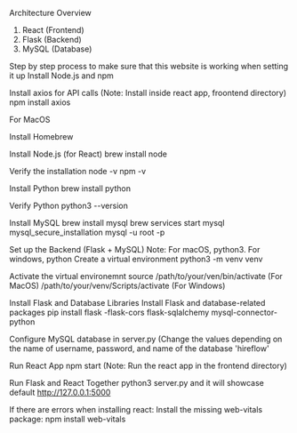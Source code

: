 Architecture Overview
1. React (Frontend)
2. Flask (Backend)
3. MySQL (Database)

Step by step process to make sure that this website is working when setting it up
Install Node.js and npm

Install axios for API calls
(Note: Install inside react app, froontend directory)
npm install axios

For MacOS

Install Homebrew

Install Node.js (for React)
brew install node

Verify the installation
node -v
npm -v

Install Python 
brew install python

Verify Python
python3 --version

Install MySQL
brew install mysql
brew services start mysql
mysql_secure_installation
mysql -u root -p

Set up the Backend (Flask + MySQL)
Note: For macOS, python3. For windows, python
Create a virtual environment
python3 -m venv venv

Activate the virtual environemnt
source /path/to/your/ven/bin/activate (For MacOS)
/path/to/your/venv/Scripts/activate (For Windows)

Install Flask and Database Libraries
Install Flask and database-related packages
pip install flask -flask-cors flask-sqlalchemy mysql-connector-python

Configure MySQL database in server.py (Change the values depending on the name of username, password, and name of the database 'hireflow'

Run React App
npm start
(Note: Run the react app in the frontend directory)

Run Flask and React Together
python3 server.py
and it will showcase default http://127.0.0.1:5000

If there are errors when installing react:
Install the missing web-vitals package:
npm install web-vitals
